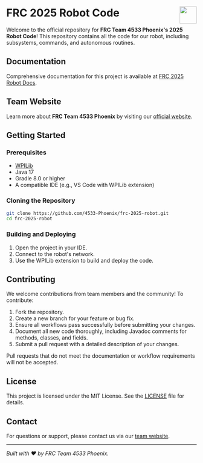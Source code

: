<h1 align="left">
FRC 2025 Robot Code
<img src="https://waterga.me/share/logo.svg" align="right" width="45" height="45" />
</h1>

Welcome to the official repository for **FRC Team 4533 Phoenix's 2025 Robot Code**! This repository contains all the code for our robot, including subsystems, commands, and autonomous routines.

## Documentation

Comprehensive documentation for this project is available at [FRC 2025 Robot Docs](https://4533-phoenix.github.io/frc-2025-robot/).

## Team Website

Learn more about **FRC Team 4533 Phoenix** by visiting our [official website](https://phoenix4533.org/).

## Getting Started

### Prerequisites

- [WPILib](https://docs.wpilib.org/en/stable/index.html)
- Java 17
- Gradle 8.0 or higher
- A compatible IDE (e.g., VS Code with WPILib extension)

### Cloning the Repository

```bash
git clone https://github.com/4533-Phoenix/frc-2025-robot.git
cd frc-2025-robot
```

### Building and Deploying

1. Open the project in your IDE.
2. Connect to the robot's network.
3. Use the WPILib extension to build and deploy the code.

## Contributing

We welcome contributions from team members and the community! To contribute:

1. Fork the repository.
2. Create a new branch for your feature or bug fix.
3. Ensure all workflows pass successfully before submitting your changes.
4. Document all new code thoroughly, including Javadoc comments for methods, classes, and fields.
5. Submit a pull request with a detailed description of your changes.

Pull requests that do not meet the documentation or workflow requirements will not be accepted.

## License

This project is licensed under the MIT License. See the [LICENSE](LICENSE) file for details.

## Contact

For questions or support, please contact us via our [team website](https://phoenix4533.org/).

---
*Built with ❤️ by FRC Team 4533 Phoenix.*
